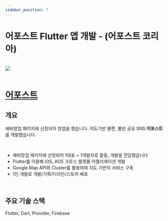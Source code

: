 ```yaml
---
sidebar_position: 7
---
```


# 어포스트 Flutter 앱 개발 - (어포스트 코리아)

<br/>

<img src="/img/about/portfolio/apost/apost.png"/>

<br/>
<br/>

# [어포스트](https://smartcitysolutionmarket.com/scsm/slutn/slutnView.do?menuNo=1&typeId=TYP001&styCode=A0005&slutnId=SLUTN_00000000000776)

## 개요

예비창업 패키지에 선정되어 창업을 했습니다. 지도기반 불편, 불만 공유 SNS **어포스트**를 개발했습니다.

<br/>

- 예비창업 패키지에 선정되어 1대표 + 1개발자로 활동, 개발을 전담했습니다
- Flutter를 이용해 iOS, AOS 크로스 플랫폼 어플리케이션 개발
- Google Map API와 Cluster를 활용하여 지도 기반의 서비스 구축
- 1인 개발로 개발/기획/디자인/스토어 배포

<br/>

## 주요 기술 스택

Flutter, Dart, Provider, Firebase

<br/>
<br/>
